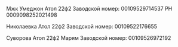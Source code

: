 Мжк Умеджон Атол 22ф2
Заводской номер: 00109529714537
РН 0009098252021498

Николаевка Атол 22ф2
Заводской номер: 00109522176655

Суворова Атол 22ф2 Марям
Заводской номер: 00109526972192